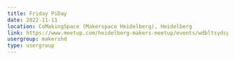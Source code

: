 ```yaml
---
title: Friday PiDay
date: 2022-11-11
location: CoMakingSpace (Makerspace Heidelberg), Heidelberg
link: https://www.meetup.com/heidelberg-makers-meetup/events/wdbltsydcpbpb/
usergroup: makershd
type: usergroup
---
```

